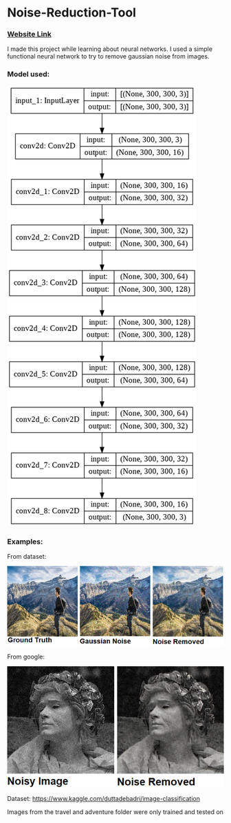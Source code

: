 # Noise-Reduction-Tool

### [Website Link](http://noisy.pythonanywhere.com/)

I made this project while learning about neural networks. I used a simple functional neural network to try to remove gaussian noise from images.

### Model used:

![](images/model_.png)

### Examples:

From dataset:

![](images/Example_1.png)

From google:

![](images/Example_2.png)


Dataset: https://www.kaggle.com/duttadebadri/image-classification

Images from the travel and adventure folder were only trained and tested on
